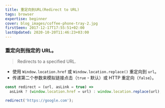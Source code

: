 ```yaml
---
title: 重定向到URL(Redirect to URL)
tags: browser
expertise: beginner
cover: blog_images/coffee-phone-tray-2.jpg
firstSeen: 2017-12-17T17:55:51+02:00
lastUpdated: 2020-10-20T11:46:23+03:00
---
```


### 重定向到指定的 URL。
> Redirects to a specified URL.

- 使用 `Window.location.href` 或 `Window.location.replace()` 重定向到 `url`。
- 传递第二个参数来模拟链接点击（`true` - 默认）或 HTTP 重定向（`false`）。

```js
const redirect = (url, asLink = true) =>
  asLink ? (window.location.href = url) : window.location.replace(url);
```

```js
redirect('https://google.com');
```
